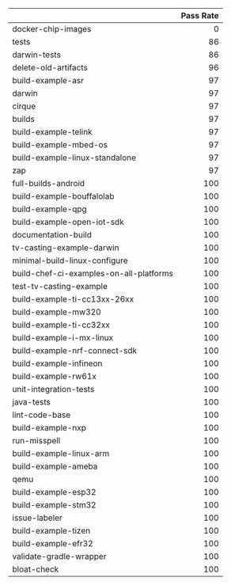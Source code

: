 |                                         |   Pass Rate |
|:----------------------------------------|------------:|
| docker-chip-images                      |           0 |
| tests                                   |          86 |
| darwin-tests                            |          86 |
| delete-old-artifacts                    |          96 |
| build-example-asr                       |          97 |
| darwin                                  |          97 |
| cirque                                  |          97 |
| builds                                  |          97 |
| build-example-telink                    |          97 |
| build-example-mbed-os                   |          97 |
| build-example-linux-standalone          |          97 |
| zap                                     |          97 |
| full-builds-android                     |         100 |
| build-example-bouffalolab               |         100 |
| build-example-qpg                       |         100 |
| build-example-open-iot-sdk              |         100 |
| documentation-build                     |         100 |
| tv-casting-example-darwin               |         100 |
| minimal-build-linux-configure           |         100 |
| build-chef-ci-examples-on-all-platforms |         100 |
| test-tv-casting-example                 |         100 |
| build-example-ti-cc13xx-26xx            |         100 |
| build-example-mw320                     |         100 |
| build-example-ti-cc32xx                 |         100 |
| build-example-i-mx-linux                |         100 |
| build-example-nrf-connect-sdk           |         100 |
| build-example-infineon                  |         100 |
| build-example-rw61x                     |         100 |
| unit-integration-tests                  |         100 |
| java-tests                              |         100 |
| lint-code-base                          |         100 |
| build-example-nxp                       |         100 |
| run-misspell                            |         100 |
| build-example-linux-arm                 |         100 |
| build-example-ameba                     |         100 |
| qemu                                    |         100 |
| build-example-esp32                     |         100 |
| build-example-stm32                     |         100 |
| issue-labeler                           |         100 |
| build-example-tizen                     |         100 |
| build-example-efr32                     |         100 |
| validate-gradle-wrapper                 |         100 |
| bloat-check                             |         100 |